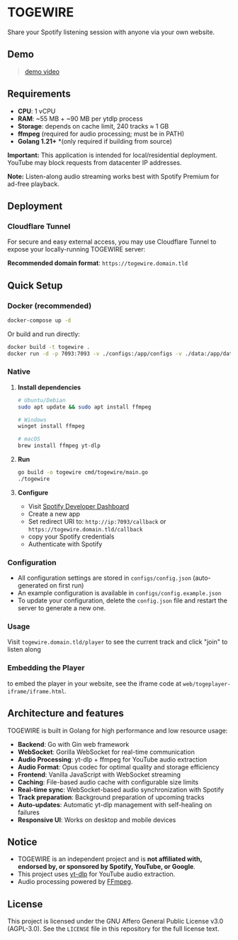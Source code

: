 # TOGEWIRE

Share your Spotify listening session with anyone via your own website.

## Demo

> [demo video](https://main.kurodaze.pages.dev/assets/togewiredemo.mp4)

## Requirements

- **CPU**: 1 vCPU
- **RAM**: ~55 MB + ~90 MB per ytdlp process
- **Storage**: depends on cache limit, 240 tracks ≈ 1 GB
- **ffmpeg** (required for audio processing; must be in PATH)
- **Golang 1.21+** *(only required if building from source)

**Important:** This application is intended for local/residential deployment. YouTube may block requests from datacenter IP addresses.

**Note:** Listen-along audio streaming works best with Spotify Premium for ad-free playback.

## Deployment

### Cloudflare Tunnel
For secure and easy external access, you may use Cloudflare Tunnel to expose your locally-running TOGEWIRE server:

**Recommended domain format**: `https://togewire.domain.tld`

## Quick Setup

### Docker (recommended)

```bash
docker-compose up -d
```

Or build and run directly:
```bash
docker build -t togewire .
docker run -d -p 7093:7093 -v ./configs:/app/configs -v ./data:/app/data togewire
```

### Native

1. **Install dependencies**
   ```bash
   # Ubuntu/Debian
   sudo apt update && sudo apt install ffmpeg
   
   # Windows
   winget install ffmpeg
   
   # macOS
   brew install ffmpeg yt-dlp
   ```

2. **Run**
   ```bash
   go build -o togewire cmd/togewire/main.go
   ./togewire
   ```

3. **Configure**
   - Visit [Spotify Developer Dashboard](https://developer.spotify.com/dashboard)
   - Create a new app
   - Set redirect URI to: `http://ip:7093/callback` or `https://togewire.domain.tld/callback`
   - copy your Spotify credentials
   - Authenticate with Spotify

### Configuration
- All configuration settings are stored in `configs/config.json` (auto-generated on first run)
- An example configuration is available in `configs/config.example.json`
- To update your configuration, delete the `config.json` file and restart the server to generate a new one.

### Usage

Visit `togewire.domain.tld/player` to see the current track and click "join" to listen along

### Embedding the Player

to embed the player in your website, see the iframe code at `web/togeplayer-iframe/iframe.html`.

## Architecture and features

TOGEWIRE is built in Golang for high performance and low resource usage:

- **Backend**: Go with Gin web framework
- **WebSocket**: Gorilla WebSocket for real-time communication  
- **Audio Processing**: yt-dlp + ffmpeg for YouTube audio extraction
- **Audio Format**: Opus codec for optimal quality and storage efficiency
- **Frontend**: Vanilla JavaScript with WebSocket streaming
- **Caching**: File-based audio cache with configurable size limits
- **Real-time sync**: WebSocket-based audio synchronization with Spotify
- **Track preparation**: Background preparation of upcoming tracks
- **Auto-updates**: Automatic yt-dlp management with self-healing on failures
- **Responsive UI**: Works on desktop and mobile devices

## Notice
- TOGEWIRE is an independent project and is **not affiliated with, endorsed by, or sponsored by Spotify, YouTube, or Google**.
- This project uses [yt-dlp](https://github.com/yt-dlp/yt-dlp) for YouTube audio extraction.
- Audio processing powered by [FFmpeg](https://ffmpeg.org/).

## License

This project is licensed under the GNU Affero General Public License v3.0 (AGPL-3.0).
See the `LICENSE` file in this repository for the full license text.
